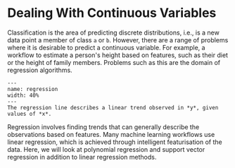 # Dealing With Continuous Variables

Classification is the area of predicting discrete distributions, i.e., is a new data point a member of class `a` or `b`. 
However, there are a range of problems where it is desirable to predict a continuous variable. 
For example, a workflow to estimate a person's height based on features, such as their diet or the height of family members. 
Problems such as this are the domain of regression algorithms.

```{figure} ../images/regression.png
---
name: regression
width: 40%
---
The regression line describes a linear trend observed in *y*, given values of *x*.
```

Regression involves finding trends that can generally describe the observations based on features. 
Many machine learning workflows use linear regression, which is achieved through intelligent featurisation of the data. 
Here, we will look at polynomial regression and support vector regression in addition to linear regression methods. 